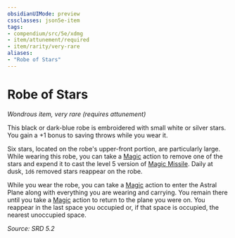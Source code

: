 ```yaml
---
obsidianUIMode: preview
cssclasses: json5e-item
tags:
- compendium/src/5e/xdmg
- item/attunement/required
- item/rarity/very-rare
aliases: 
- "Robe of Stars"
---
```

# Robe of Stars
*Wondrous item, very rare (requires attunement)*  


This black or dark-blue robe is embroidered with small white or silver stars. You gain a +1 bonus to saving throws while you wear it.

Six stars, located on the robe's upper-front portion, are particularly large. While wearing this robe, you can take a [Magic](rules/actions.md#Magic) action to remove one of the stars and expend it to cast the level 5 version of [Magic Missile](compendium/spells/magic-missile-xphb.md). Daily at dusk, `1d6` removed stars reappear on the robe.

While you wear the robe, you can take a [Magic](rules/actions.md#Magic) action to enter the Astral Plane along with everything you are wearing and carrying. You remain there until you take a [Magic](rules/actions.md#Magic) action to return to the plane you were on. You reappear in the last space you occupied or, if that space is occupied, the nearest unoccupied space.

*Source: SRD 5.2*